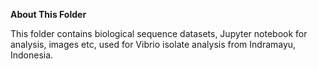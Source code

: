 **About This Folder**

This folder contains biological sequence datasets, Jupyter notebook for analysis, images etc, used for Vibrio isolate analysis from Indramayu, Indonesia.
